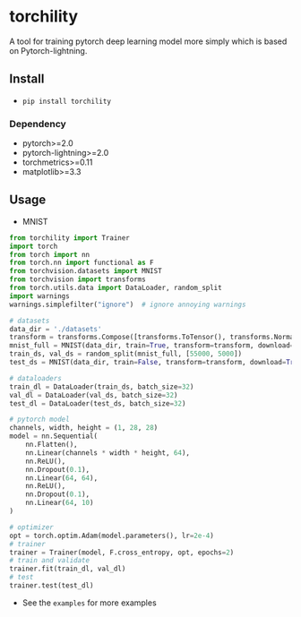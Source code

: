 # torchility

A tool for training pytorch deep learning model more simply which is based on Pytorch-lightning.

## Install

- `pip install torchility`
### Dependency
- pytorch>=2.0
- pytorch-lightning>=2.0
- torchmetrics>=0.11
- matplotlib>=3.3

## Usage

- MNIST

```python
from torchility import Trainer
import torch
from torch import nn
from torch.nn import functional as F
from torchvision.datasets import MNIST
from torchvision import transforms
from torch.utils.data import DataLoader, random_split
import warnings
warnings.simplefilter("ignore")  # ignore annoying warnings

# datasets
data_dir = './datasets'
transform = transforms.Compose([transforms.ToTensor(), transforms.Normalize((0.1307,), (0.3081,))])
mnist_full = MNIST(data_dir, train=True, transform=transform, download=True)
train_ds, val_ds = random_split(mnist_full, [55000, 5000])
test_ds = MNIST(data_dir, train=False, transform=transform, download=True)

# dataloaders
train_dl = DataLoader(train_ds, batch_size=32)
val_dl = DataLoader(val_ds, batch_size=32)
test_dl = DataLoader(test_ds, batch_size=32)

# pytorch model
channels, width, height = (1, 28, 28)
model = nn.Sequential(
    nn.Flatten(),
    nn.Linear(channels * width * height, 64),
    nn.ReLU(),
    nn.Dropout(0.1),
    nn.Linear(64, 64),
    nn.ReLU(),
    nn.Dropout(0.1),
    nn.Linear(64, 10)
)

# optimizer
opt = torch.optim.Adam(model.parameters(), lr=2e-4)
# trainer
trainer = Trainer(model, F.cross_entropy, opt, epochs=2)
# train and validate
trainer.fit(train_dl, val_dl)
# test
trainer.test(test_dl)
```

- See the `examples` for more examples 